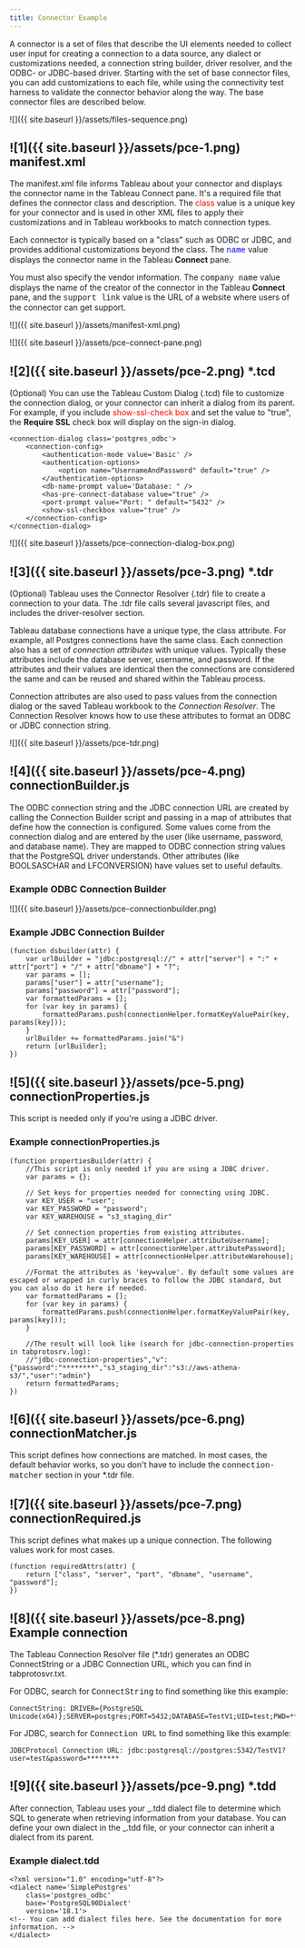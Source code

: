 ```yaml
---
title: Connector Example
---
```


A connector is a set of files that describe the UI elements needed to collect user input for creating a connection to a data source, any dialect or customizations needed, a connection string builder, driver resolver, and the ODBC- or JDBC-based driver.
Starting with the set of base connector files, you can add customizations to each file, while using the connectivity test harness to validate the connector behavior along the way.
The base connector files are described below.

![]({{ site.baseurl }}/assets/files-sequence.png)

## ![1]({{ site.baseurl }}/assets/pce-1.png) manifest.xml

The manifest.xml file informs Tableau about your connector and displays the connector name in the Tableau Connect pane.
It's a required file that defines the connector class and description.
The <span style="color:red">class</span> value is a unique key for your connector and is used in other XML files to apply their customizations and in Tableau workbooks to match connection types.

Each connector is typically based on a "class" such as ODBC or JDBC, and provides additional customizations beyond the class.
The <span style="color:blue; font-family: courier new">name</span> value displays the connector name in the Tableau **Connect** pane.

You must also specify the vendor information. The <span style="font-family: courier new">company name</span> value displays the name of the creator of the connector in the Tableau **Connect** pane, and the <span style="font-family: courier new">support link</span> value is the URL of a website where users of the connector can get support.

![]({{ site.baseurl }}/assets/manifest-xml.png)

![]({{ site.baseurl }}/assets/pce-connect-pane.png)

## ![2]({{ site.baseurl }}/assets/pce-2.png) \*.tcd

(Optional) You can use the Tableau Custom Dialog (.tcd) file to customize the connection dialog, or your connector can inherit a dialog from its parent.
For example, if you include <span style="color:red">show-ssl-check box</span> and set the value to "true", the **Require SSL** check box will display on the sign-in dialog.

```
<connection-dialog class='postgres_odbc'>
    <connection-config>
        <authentication-mode value='Basic' />
        <authentication-options>
            <option name="UsernameAndPassword" default="true" />
        </authentication-options>
        <db-name-prompt value='Database: " />
        <has-pre-connect-database value="true" />
        <port-prompt value="Port: " default="5432" />
        <show-ssl-checkbox value="true" />
    </connection-config>
</connection-dialog>
```

![]({{ site.baseurl }}/assets/pce-connection-dialog-box.png)

## ![3]({{ site.baseurl }}/assets/pce-3.png) \*.tdr

(Optional) Tableau uses the Connector Resolver (.tdr) file to create a connection to your data.
The .tdr file calls several javascript files, and includes the driver-resolver section.

Tableau database connections have a unique type, the class attribute.
For example, all Postgres connections have the same class.
Each connection also has a set of _connection attributes_ with unique values.
Typically these attributes include the database server, username, and password.
If the attributes and their values are identical then the connections are considered the same and can be reused and shared within the Tableau process.

Connection attributes are also used to pass values from the connection dialog or the saved Tableau workbook to the _Connection Resolver_.
The Connection Resolver knows how to use these attributes to format an ODBC or JDBC connection string.

![]({{ site.baseurl }}/assets/pce-tdr.png)

## ![4]({{ site.baseurl }}/assets/pce-4.png) connectionBuilder.js

The ODBC connection string and the JDBC connection URL are created by calling the Connection Builder script and passing in a map of attributes that define how the connection is configured.
Some values come from the connection dialog and are entered by the user (like username, password, and database name).
They are mapped to ODBC connection string values that the PostgreSQL driver understands.
Other attributes (like BOOLSASCHAR and LFCONVERSION) have values set to useful defaults.

### Example ODBC Connection Builder

![]({{ site.baseurl }}/assets/pce-connectionbuilder.png)

### Example JDBC Connection Builder

```
(function dsbuilder(attr) {
    var urlBuilder = "jdbc:postgresql://" + attr["server"] + ":" + attr["port"] + "/" + attr["dbname"] + "?";
    var params = [];
    params["user"] = attr["username"];
    params["password"] = attr["password"];
    var formattedParams = [];
    for (var key in params) {
        formattedParams.push(connectionHelper.formatKeyValuePair(key, params[key]));
    }
    urlBuilder += formattedParams.join("&")
    return [urlBuilder];
})
```

## ![5]({{ site.baseurl }}/assets/pce-5.png) connectionProperties.js

This script is needed only if you're using a JDBC driver.

### Example connectionProperties.js

```
(function propertiesBuilder(attr) {
    //This script is only needed if you are using a JDBC driver.
    var params = {};

    // Set keys for properties needed for connecting using JDBC.
    var KEY_USER = "user";
    var KEY_PASSWORD = "password";
    var KEY_WAREHOUSE = "s3_staging_dir"

    // Set connection properties from existing attributes.
    params[KEY_USER] = attr[connectionHelper.attributeUsername];
    params[KEY_PASSWORD] = attr[connectionHelper.attributePassword];
    params[KEY_WAREHOUSE] = attr[connectionHelper.attributeWarehouse];

    //Format the attributes as 'key=value'. By default some values are escaped or wrapped in curly braces to follow the JDBC standard, but you can also do it here if needed.
    var formattedParams = [];
    for (var key in params) {
        formattedParams.push(connectionHelper.formatKeyValuePair(key, params[key]));
    }

    //The result will look like (search for jdbc-connection-properties in tabprotosrv.log):
    //"jdbc-connection-properties","v":{"password":"********","s3_staging_dir":"s3://aws-athena-s3/","user":"admin"}
    return formattedParams;
})
```

## ![6]({{ site.baseurl }}/assets/pce-6.png) connectionMatcher.js

This script defines how connections are matched.
In most cases, the default behavior works, so you don't have to include the <span style= "font-family: courier new">connection-matcher</span> section in your \*.tdr file.

## ![7]({{ site.baseurl }}/assets/pce-7.png) connectionRequired.js

This script defines what makes up a unique connection. The following values work for most cases.

```
(function requiredAttrs(attr) {
    return ["class", "server", "port", "dbname", "username", "password"];
})
```

## ![8]({{ site.baseurl }}/assets/pce-8.png) Example connection

The Tableau Connection Resolver file (\*.tdr) generates an ODBC ConnectString or a JDBC Connection URL, which you can find in tabprotosvr.txt.

For ODBC, search for <span style= "font-family: courier new">ConnectString</span> to find something like this example:

```
ConnectString: DRIVER={PostgreSQL Unicode(x64)};SERVER=postgres;PORT=5432;DATABASE=TestV1;UID=test;PWD=********;BOOLSASCHAR=0;LFCONVERSION=0;UseDeclareFetch=1;Fetch=2525
```

For JDBC, search for <span style= "font-family: courier new">Connection URL</span> to find something like this example:

```
JDBCProtocol Connection URL: jdbc:postgresql://postgres:5342/TestV1?user=test&password=********
```

## ![9]({{ site.baseurl }}/assets/pce-9.png) \*.tdd

After connection, Tableau uses your _.tdd dialect file to determine which SQL to generate when retrieving information from your database.
You can define your own dialect in the _.tdd file, or your connector can inherit a dialect from its parent.

### Example dialect.tdd

```
<?xml version="1.0" encoding="utf-8"?>
<dialect name='SimplePostgres'
    class='postgres_odbc'
    base='PostgreSQL90Dialect'
    version='18.1'>
<!-- You can add dialect files here. See the documentation for more information. -->
</dialect>
```
